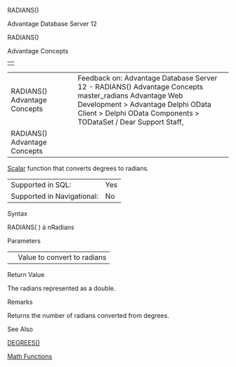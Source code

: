 RADIANS()




Advantage Database Server 12  

RADIANS()

Advantage Concepts

|  |
| --- |
|  |

|  |  |  |  |  |
| --- | --- | --- | --- | --- |
| RADIANS()  Advantage Concepts |  |  | Feedback on: Advantage Database Server 12 - RADIANS() Advantage Concepts master\_radians Advantage Web Development > Advantage Delphi OData Client > Delphi OData Components > TODataSet / Dear Support Staff, |  |
| RADIANS()  Advantage Concepts |  |  |  |  |

[Scalar](master_supported_scalar_functions.htm) function that converts degrees to radians.

|  |  |
| --- | --- |
| Supported in SQL: | Yes |
| Supported in Navigational: | No |

Syntax

RADIANS( <nDegrees> ) à nRadians

Parameters

|  |  |
| --- | --- |
| <nDegrees> | Value to convert to radians |

Return Value

The radians represented as a double.

Remarks

Returns the number of radians converted from degrees.

See Also

[DEGREES()](master_degrees.htm)

[Math Functions](master_math_functions.htm)